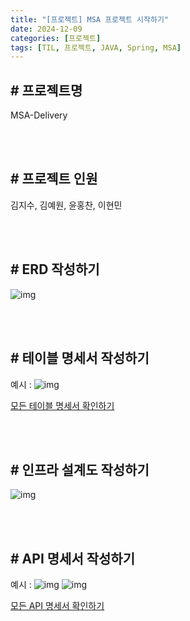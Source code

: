 ```yaml
---
title: "[프로젝트] MSA 프로젝트 시작하기"
date: 2024-12-09
categories: [프로젝트]
tags: [TIL, 프로젝트, JAVA, Spring, MSA]
---
```


## # 프로젝트명

MSA-Delivery

<br /><br />

## # 프로젝트 인원

김지수, 김예원, 윤홍찬, 이현민

<br /><br />

## #  ERD 작성하기
![img](/assets/img/til/msa_erd.png)

<br /><br />

## # 테이블 명세서 작성하기

예시 :
![img](/assets/img/til/msa_table.png)

[모든 테이블 명세서 확인하기](https://open-terrier-fbb.notion.site/ERD-153435becb2381569754c08df269919e?pvs=4)

<br /><br />

## # 인프라 설계도 작성하기

![img](/assets/img/til/msa_infraStr.png)

<br /><br />

## # API 명세서 작성하기

예시 :
![img](/assets/img/til/msa_api1.png)
![img](/assets/img/til/msa_api2.png)

[모든 API 명세서 확인하기](https://open-terrier-fbb.notion.site/API-034153f280d24e78b817ac786002197c?pvs=4)

<br /><br />